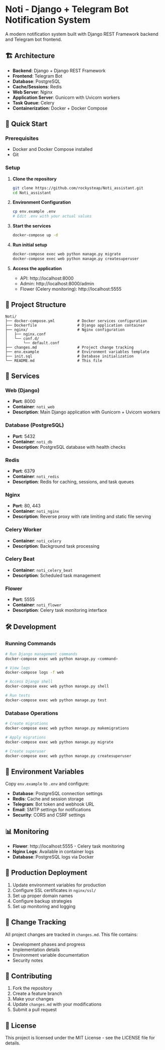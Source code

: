 # Noti - Django + Telegram Bot Notification System

A modern notification system built with Django REST Framework backend and Telegram bot frontend.

## 🏗️ Architecture

- **Backend**: Django + Django REST Framework
- **Frontend**: Telegram Bot
- **Database**: PostgreSQL
- **Cache/Sessions**: Redis
- **Web Server**: Nginx
- **Application Server**: Gunicorn with Uvicorn workers
- **Task Queue**: Celery
- **Containerization**: Docker + Docker Compose

## 🚀 Quick Start

### Prerequisites

- Docker and Docker Compose installed
- Git

### Setup

1. **Clone the repository**
   ```bash
   git clone https://github.com/rockysteap/Noti_assistant.git
   cd Noti_assistant
   ```

2. **Environment Configuration**
   ```bash
   cp env.example .env
   # Edit .env with your actual values
   ```

3. **Start the services**
   ```bash
   docker-compose up -d
   ```

4. **Run initial setup**
   ```bash
   docker-compose exec web python manage.py migrate
   docker-compose exec web python manage.py createsuperuser
   ```

5. **Access the application**
   - API: http://localhost:8000
   - Admin: http://localhost:8000/admin
   - Flower (Celery monitoring): http://localhost:5555

## 📁 Project Structure

```
Noti/
├── docker-compose.yml          # Docker services configuration
├── Dockerfile                  # Django application container
├── nginx/                      # Nginx configuration
│   ├── nginx.conf
│   └── conf.d/
│       └── default.conf
├── changes.md                  # Project change tracking
├── env.example                 # Environment variables template
├── init.sql                    # Database initialization
└── README.md                   # This file
```

## 🔧 Services

### Web (Django)
- **Port**: 8000
- **Container**: `noti_web`
- **Description**: Main Django application with Gunicorn + Uvicorn workers

### Database (PostgreSQL)
- **Port**: 5432
- **Container**: `noti_db`
- **Description**: PostgreSQL database with health checks

### Redis
- **Port**: 6379
- **Container**: `noti_redis`
- **Description**: Redis for caching, sessions, and task queues

### Nginx
- **Port**: 80, 443
- **Container**: `noti_nginx`
- **Description**: Reverse proxy with rate limiting and static file serving

### Celery Worker
- **Container**: `noti_celery`
- **Description**: Background task processing

### Celery Beat
- **Container**: `noti_celery_beat`
- **Description**: Scheduled task management

### Flower
- **Port**: 5555
- **Container**: `noti_flower`
- **Description**: Celery task monitoring interface

## 🛠️ Development

### Running Commands

```bash
# Run Django management commands
docker-compose exec web python manage.py <command>

# View logs
docker-compose logs -f web

# Access Django shell
docker-compose exec web python manage.py shell

# Run tests
docker-compose exec web python manage.py test
```

### Database Operations

```bash
# Create migrations
docker-compose exec web python manage.py makemigrations

# Apply migrations
docker-compose exec web python manage.py migrate

# Create superuser
docker-compose exec web python manage.py createsuperuser
```

## 🔐 Environment Variables

Copy `env.example` to `.env` and configure:

- **Database**: PostgreSQL connection settings
- **Redis**: Cache and session storage
- **Telegram**: Bot token and webhook URL
- **Email**: SMTP settings for notifications
- **Security**: CORS and CSRF settings

## 📊 Monitoring

- **Flower**: http://localhost:5555 - Celery task monitoring
- **Nginx Logs**: Available in container logs
- **Database**: PostgreSQL logs via Docker

## 🚀 Production Deployment

1. Update environment variables for production
2. Configure SSL certificates in `nginx/ssl/`
3. Set up proper domain names
4. Configure backup strategies
5. Set up monitoring and logging

## 📝 Change Tracking

All project changes are tracked in `changes.md`. This file contains:
- Development phases and progress
- Implementation details
- Environment variable documentation
- Security notes

## 🤝 Contributing

1. Fork the repository
2. Create a feature branch
3. Make your changes
4. Update `changes.md` with your modifications
5. Submit a pull request

## 📄 License

This project is licensed under the MIT License - see the LICENSE file for details.
